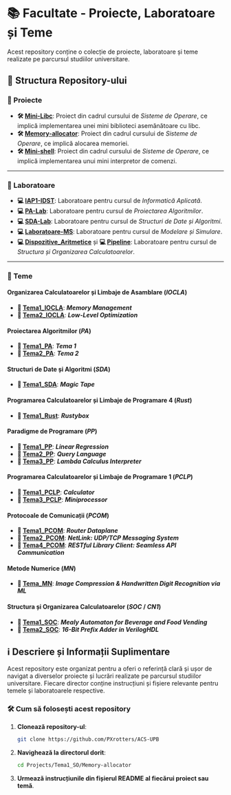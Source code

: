# 📚 Facultate - Proiecte, Laboratoare și Teme

Acest repository conține o colecție de proiecte, laboratoare și teme realizate pe parcursul studiilor universitare.

## 📂 Structura Repository-ului

### 📁 Proiecte
- **🛠️ [Mini-Libc](Mini-Libc)**: Proiect din cadrul cursului de *Sisteme de Operare*, ce implică implementarea unei mini biblioteci asemănătoare cu libc.
- **🛠️ [Memory-allocator](Memory-allocator)**: Proiect din cadrul cursului de *Sisteme de Operare*, ce implică alocarea memoriei.
- **🛠️ [Mini-shell](Mini-shell)**: Proiect din cadrul cursului de *Sisteme de Operare*, ce implică implementarea unui mini interpretor de comenzi.

---

### 📁 Laboratoare
- **💻 [IAP1-IDST](IAP1-IDST)**: Laboratoare pentru cursul de *Informatică Aplicată*.
- **💻 [PA-Lab](PA-Lab)**: Laboratoare pentru cursul de *Proiectarea Algoritmilor*.
- **💻 [SDA-Lab](SDA-Lab)**: Laboratoare pentru cursul de *Structuri de Date și Algoritmi*.
- **💻 [Laboratoare-MS](Laboratoare-MS)**: Laboratoare pentru cursul de *Modelare și Simulare*.
- **💻 [Dispozitive_Aritmetice](Dispozitive_Aritmetice)** și **💻 [Pipeline](Pipeline)**: Laboratoare pentru cursul de *Structura și Organizarea Calculatoarelor*.

---

### 📁 Teme
#### Organizarea Calculatoarelor și Limbaje de Asamblare (*IOCLA*)
- **📝 [Tema1_IOCLA](Tema1_IOCLA)**: ***Memory Management***
- **📝 [Tema2_IOCLA](Tema2_IOCLA)**: ***Low-Level Optimization***

#### Proiectarea Algoritmilor (*PA*)
- **📝 [Tema1_PA](Tema1_PA)**: ***Tema 1***
- **📝 [Tema2_PA](Tema2_PA)**: ***Tema 2***

#### Structuri de Date și Algoritmi (*SDA*)
- **📝 [Tema1_SDA](Tema1_SDA)**: ***Magic Tape***

#### Programarea Calculatoarelor și Limbaje de Programare 4 (*Rust*)
- **📝 [Tema1_Rust](Tema1_Rust)**: ***Rustybox***

#### Paradigme de Programare (*PP*)
- **📝 [Tema1_PP](Tema1_PP)**: ***Linear Regression***
- **📝 [Tema2_PP](Tema2_PP)**: ***Query Language***
- **📝 [Tema3_PP](Tema3_PP)**: ***Lambda Calculus Interpreter***

#### Programarea Calculatoarelor și Limbaje de Programare 1 (*PCLP*)
- **📝 [Tema1_PCLP](Tema1_PCLP)**: ***Calculator***
- **📝 [Tema3_PCLP](Tema3_PCLP)**: ***Miniprocessor***

#### Protocoale de Comunicații (*PCOM*)
- **📝 [Tema1_PCOM](Tema1_PCOM)**: ***Router Dataplane***
- **📝 [Tema2_PCOM](Tema2_PCOM)**: ***NetLink: UDP/TCP Messaging System***
- **📝 [Tema4_PCOM](Tema4_PCOM)**: ***RESTful Library Client: Seamless API Communication***

#### Metode Numerice (*MN*)
- **📝 [Tema_MN](Tema_MN)**: ***Image Compression & Handwritten Digit Recognition via ML***

#### Structura și Organizarea Calculatoarelor (*SOC* / *CN1*)
- **📝 [Tema1_SOC](Tema1_SOC)**: ***Mealy Automaton for Beverage and Food Vending***
- **📝 [Tema2_SOC](Tema2_SOC)**: ***16-Bit Prefix Adder in VerilogHDL***

## ℹ️ Descriere și Informații Suplimentare
Acest repository este organizat pentru a oferi o referință clară și ușor de navigat a diverselor proiecte și lucrări realizate pe parcursul studiilor universitare. Fiecare director conține instrucțiuni și fișiere relevante pentru temele și laboratoarele respective.

### 🛠️ Cum să folosești acest repository
1. **Clonează repository-ul**: 
    ```bash
    git clone https://github.com/PXrotters/ACS-UPB
    ```
2. **Navighează la directorul dorit**:
    ```bash
    cd Projects/Tema1_SO/Memory-allocator
    ```
3. **Urmează instrucțiunile din fișierul README al fiecărui proiect sau temă**.
